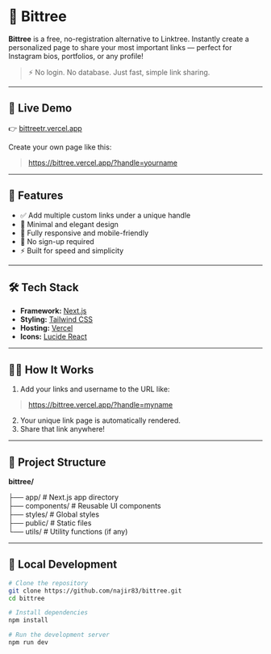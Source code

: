# 🌳 Bittree

**Bittree** is a free, no-registration alternative to Linktree. Instantly create a personalized page to share your most important links — perfect for Instagram bios, portfolios, or any profile!

> ⚡ No login. No database. Just fast, simple link sharing.

---

## 🔗 Live Demo

👉 [bittreetr.vercel.app](https://bittreetr.vercel.app)

Create your own page like this:  

> https://bittree.vercel.app/?handle=yourname

---

## 🚀 Features

- ✅ Add multiple custom links under a unique handle
- 🎨 Minimal and elegant design
- 📱 Fully responsive and mobile-friendly
- 🔐 No sign-up required
- ⚡ Built for speed and simplicity

---

## 🛠️ Tech Stack

- **Framework:** [Next.js](https://nextjs.org/)
- **Styling:** [Tailwind CSS](https://tailwindcss.com/)
- **Hosting:** [Vercel](https://vercel.com/)
- **Icons:** [Lucide React](https://lucide.dev/)

---

## 🧑‍💻 How It Works

1. Add your links and username to the URL like:
> https://bittree.vercel.app/?handle=myname

2. Your unique link page is automatically rendered.
3. Share that link anywhere!

---

## 📂 Project Structure

<b >bittree/</b>
<br/>

├── app/ # Next.js app directory <br/>
├── components/ # Reusable UI components<br/>
├── styles/ # Global styles<br/>
├── public/ # Static files<br/>
└── utils/ # Utility functions (if any)<br/>


---

## 🧪 Local Development

```bash
# Clone the repository
git clone https://github.com/najir83/bittree.git
cd bittree

# Install dependencies
npm install

# Run the development server
npm run dev
